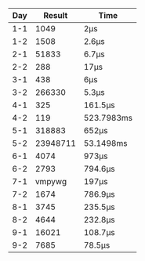 | Day | Result   | Time       |
| --- | -------- | ---------- |
| 1-1 | 1049     | 2µs        |
| 1-2 | 1508     | 2.6µs      |
| 2-1 | 51833    | 6.7µs      |
| 2-2 | 288      | 17µs       |
| 3-1 | 438      | 6µs        |
| 3-2 | 266330   | 5.3µs      |
| 4-1 | 325      | 161.5µs    |
| 4-2 | 119      | 523.7983ms |
| 5-1 | 318883   | 652µs      |
| 5-2 | 23948711 | 53.1498ms  |
| 6-1 | 4074     | 973µs      |
| 6-2 | 2793     | 794.6µs    |
| 7-1 | vmpywg   | 197µs      |
| 7-2 | 1674     | 786.9µs    |
| 8-1 | 3745     | 235.5µs    |
| 8-2 | 4644     | 232.8µs    |
| 9-1 | 16021    | 108.7µs    |
| 9-2 | 7685     | 78.5µs     |